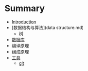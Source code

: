 # Summary

* [Introduction](README.md)
* [数据结构与算法](data structure.md)
  * 树
* [数据库](database.md)
* 编译原理
* 组成原理
* [工具](tools.md)
  * [git](tools/git.md)

